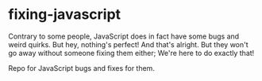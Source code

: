 # fixing-javascript

Contrary to some people, JavaScript does in fact have some bugs and weird quirks.
But hey, nothing's perfect! And that's alright.
But they won't go away without someone fixing them either;
We're here to do exactly that!

Repo for JavaScript bugs and fixes for them.
